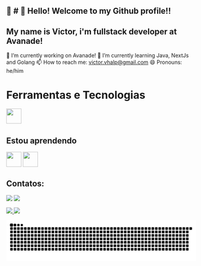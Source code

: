 ## 👋 # 👋 Hello! Welcome to my Github profile!!
## My name is Victor, i'm fullstack developer at Avanade!

🔭 I’m currently working on Avanade!
🌱 I’m currently learning Java, NextJs and Golang
📫 How to reach me: victor.vhalp@gmail.com
😄 Pronouns: he/him

# Ferramentas e Tecnologias

<img loading="lazy" src="https://cdn.jsdelivr.net/gh/devicons/devicon/icons/git/git-original.svg" width="40" height="40"/>

## Estou aprendendo

<img loading="lazy" src="https://cdn.jsdelivr.net/gh/devicons/devicon/icons/java/java-original.svg" width="40" height="40"/> <img loading="lazy" src="https://cdn.jsdelivr.net/gh/devicons/devicon/icons/linux/linux-original.svg" width="40" height="40"/>

## Contatos:

<div>

<a href = "mailto:contato@seu-usuário-aqui"><img loading="lazy" src="https://img.shields.io/badge/Gmail-D14836?style=for-the-badge&logo=gmail&logoColor=white" target="_blank"></a>
<a href="https://www.linkedin.com/in/seu-usuário-linkedln-aqui" target="_blank"><img loading="lazy" src="https://img.shields.io/badge/-LinkedIn-%230077B5?style=for-the-badge&logo=linkedin&logoColor=white" target="_blank"></a>   
</div>

<div>
<a href="https://github.com/PessoaVictor">
<img loading="lazy" height="180em" src="https://github-readme-stats.vercel.app/api/top-langs/?username=PessoaVictor&layout=compact&langs_count=7&theme=dracula"/>
<img loading="lazy" height="180em" src="https://github-readme-stats.vercel.app/api?username=PessoaVictor&show_icons=true&theme=dracula&include_all_commits=true&count_private=true"/>
</div>

![Snake animation](https://github.com/PessoaVictor/PessoaVictor/blob/output/github-contribution-grid-snake.svg)
